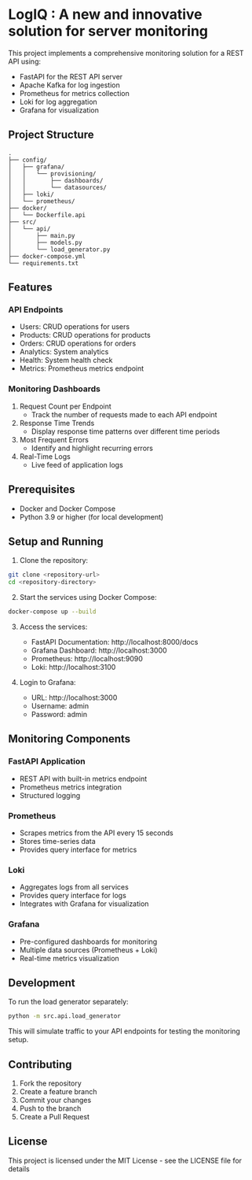 # LogIQ : A new and innovative solution for server monitoring

This project implements a comprehensive monitoring solution for a REST API using:
- FastAPI for the REST API server
- Apache Kafka for log ingestion
- Prometheus for metrics collection
- Loki for log aggregation
- Grafana for visualization

## Project Structure

```
.
├── config/
│   ├── grafana/
│   │   └── provisioning/
│   │       ├── dashboards/
│   │       └── datasources/
│   ├── loki/
│   └── prometheus/
├── docker/
│   └── Dockerfile.api
├── src/
│   └── api/
│       ├── main.py
│       ├── models.py
│       └── load_generator.py
├── docker-compose.yml
└── requirements.txt
```

## Features

### API Endpoints
- Users: CRUD operations for users
- Products: CRUD operations for products
- Orders: CRUD operations for orders
- Analytics: System analytics
- Health: System health check
- Metrics: Prometheus metrics endpoint

### Monitoring Dashboards
1. Request Count per Endpoint
   - Track the number of requests made to each API endpoint
2. Response Time Trends
   - Display response time patterns over different time periods
3. Most Frequent Errors
   - Identify and highlight recurring errors
4. Real-Time Logs
   - Live feed of application logs

## Prerequisites

- Docker and Docker Compose
- Python 3.9 or higher (for local development)

## Setup and Running

1. Clone the repository:
```bash
git clone <repository-url>
cd <repository-directory>
```

2. Start the services using Docker Compose:
```bash
docker-compose up --build
```

3. Access the services:
   - FastAPI Documentation: http://localhost:8000/docs
   - Grafana Dashboard: http://localhost:3000
   - Prometheus: http://localhost:9090
   - Loki: http://localhost:3100

4. Login to Grafana:
   - URL: http://localhost:3000
   - Username: admin
   - Password: admin

## Monitoring Components

### FastAPI Application
- REST API with built-in metrics endpoint
- Prometheus metrics integration
- Structured logging

### Prometheus
- Scrapes metrics from the API every 15 seconds
- Stores time-series data
- Provides query interface for metrics

### Loki
- Aggregates logs from all services
- Provides query interface for logs
- Integrates with Grafana for visualization

### Grafana
- Pre-configured dashboards for monitoring
- Multiple data sources (Prometheus + Loki)
- Real-time metrics visualization

## Development

To run the load generator separately:
```bash
python -m src.api.load_generator
```

This will simulate traffic to your API endpoints for testing the monitoring setup.

## Contributing

1. Fork the repository
2. Create a feature branch
3. Commit your changes
4. Push to the branch
5. Create a Pull Request

## License

This project is licensed under the MIT License - see the LICENSE file for details
